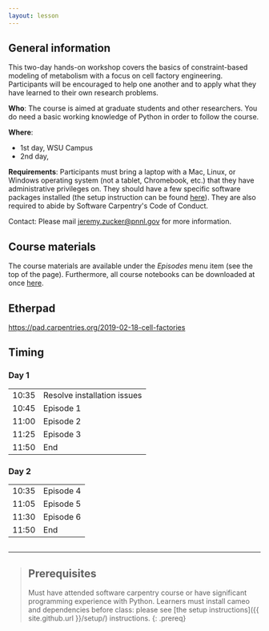 ```yaml
---
layout: lesson
---
```


## General information

This two-day hands-on workshop covers the basics of constraint-based modeling of metabolism with a focus on cell factory engineering. Participants will be encouraged to help one another and to apply what they have learned to their own research problems.

**Who**: The course is aimed at graduate students and other researchers. You do need a basic working knowledge of Python in order to follow the course.

**Where**:

* 1st day, WSU Campus
* 2nd day, 

**Requirements**: Participants must bring a laptop with a Mac, Linux, or Windows operating system (not a tablet, Chromebook, etc.) that they have administrative privileges on. They should have a few specific software packages installed (the setup instruction can be found [here](setup)). They are also required to abide by Software Carpentry's Code of Conduct.

Contact: Please mail jeremy.zucker@pnnl.gov for more information.

## Course materials

The course materials are available under the *Episodes* menu item (see the top of the page).
Furthermore, all course notebooks can be downloaded at once [here](https://github.com/biosustain/cell-factory-design-course/archive/master.zip).

## Etherpad

<https://pad.carpentries.org/2019-02-18-cell-factories>

## Timing

<div class="col-md-6">
    <h3>Day 1</h3>
    <table class="table table-striped">
      <tbody>
      <tr> <td>10:35</td>  <td>Resolve installation issues</td></tr>
      <tr> <td>10:45</td>  <td>Episode 1</td></tr>
      <tr> <td>11:00</td>  <td>Episode 2</td></tr>
      <tr> <td>11:25</td>  <td>Episode 3</td></tr>
      <tr> <td>11:50</td>  <td>End</td> </tr>
    </tbody></table>
  </div>
  <div class="col-md-6">
      <h3>Day 2</h3>
      <table class="table table-striped">
        <tbody>
        <tr> <td>10:35</td>  <td>Episode 4</td></tr>
      <tr> <td>11:05</td>  <td>Episode 5 </td> </tr>
      <tr> <td>11:30</td>  <td>Episode 6</td> </tr>
        <tr> <td>11:50</td>  <td>End</td> </tr>
      </tbody></table>
    </div>

##
----

> ## Prerequisites
>
> Must have attended software carpentry course or have significant programming experience with Python.
> Learners must install cameo and dependencies before class: please see [the setup instructions]({{ site.github.url }}/setup/) instructions.
{: .prereq}

